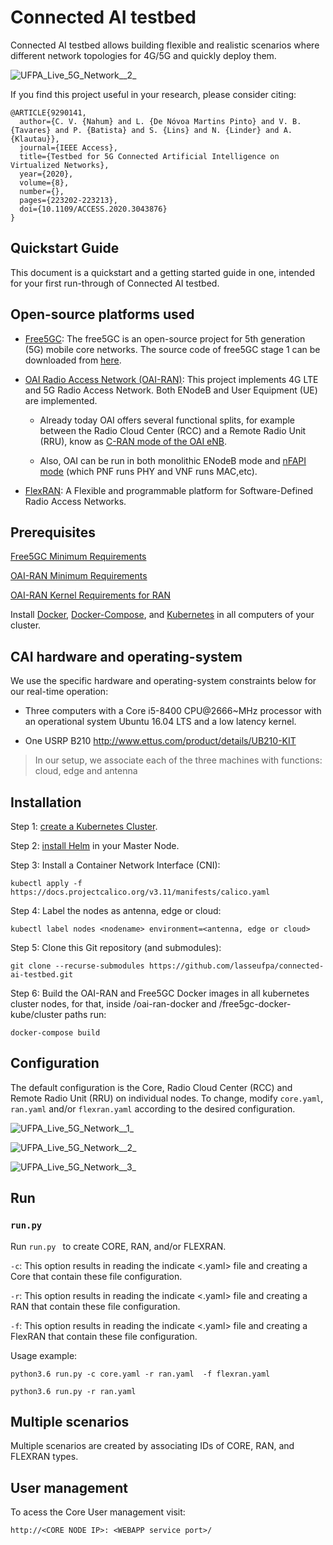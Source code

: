 # Connected AI testbed

Connected AI testbed allows building flexible and realistic scenarios where different network topologies for 4G/5G and quickly deploy them. 

![UFPA_Live_5G_Network__2_](https://gitlab.lasse.ufpa.br/2020-ai-testbed/ai-testbed/project-agenda/uploads/300adcf0c0e076aa1499e60b5e477df4/UFPA_Live_5G_Network_.png)

 If you find this project useful in your research, please consider citing:

    @ARTICLE{9290141,
      author={C. V. {Nahum} and L. {De Nóvoa Martins Pinto} and V. B. {Tavares} and P. {Batista} and S. {Lins} and N. {Linder} and A. {Klautau}},
      journal={IEEE Access}, 
      title={Testbed for 5G Connected Artificial Intelligence on Virtualized Networks}, 
      year={2020},
      volume={8},
      number={},
      pages={223202-223213},
      doi={10.1109/ACCESS.2020.3043876}
    }

## Quickstart Guide

This document is a quickstart and a getting started guide in one, intended for your first run-through of Connected AI testbed.

## Open-source platforms used

* [Free5GC](https://www.free5gc.org/): The free5GC is an open-source project for 5th generation (5G) mobile core networks. The source code of free5GC stage 1 can be downloaded from [here](https://bitbucket.org/nctu_5g/free5gc-stage-1/src/master/).

* [OAI Radio Access Network (OAI-RAN)](https://www.openairinterface.org/?page_id=2763): This project implements 4G LTE and 5G Radio Access Network. Both ENodeB and User Equipment (UE) are implemented. 

  * Already today OAI offers several functional splits, for example between the Radio Cloud Center (RCC) and a Remote Radio Unit (RRU), know as [C-RAN mode of the OAI eNB](https://gitlab.eurecom.fr/oai/openairinterface5g/-/wikis/how-to-connect-cots-ue-to-oai-enb-via-ngfi-rru).

  * Also, OAI can be run in both monolithic ENodeB mode and [nFAPI mode](https://gitlab.eurecom.fr/oai/openairinterface5g/-/wikis/nFAPI-howto) (which PNF runs PHY and VNF runs MAC,etc).

* [FlexRAN](http://mosaic5g.io/flexran/): A Flexible and programmable platform for Software-Defined Radio Access Networks.

## Prerequisites

[Free5GC Minimum Requirements](https://www.free5gc.org/installation)

[OAI-RAN Minimum Requirements](https://gitlab.eurecom.fr/oai/openairinterface5g/-/wikis/OpenAirSystemRequirements)

[OAI-RAN Kernel Requirements for RAN](https://gitlab.eurecom.fr/oai/openairinterface5g/-/wikis/OpenAirKernelMainSetup)

Install [Docker](https://docs.docker.com/engine/install/), [Docker-Compose](https://docs.docker.com/compose/install/), and [Kubernetes](https://kubernetes.io/docs/setup/) in all computers of your cluster. 

## CAI hardware and operating-system

We use the specific hardware and operating-system constraints below for our real-time operation:

  - Three computers with a Core i5-8400 CPU@2666~MHz processor with an operational system Ubuntu 16.04 LTS and a low latency kernel. 

  - One USRP B210 http://www.ettus.com/product/details/UB210-KIT

> In our setup,  we associate each
> of the three machines with 
> functions: cloud, edge and antenna

## Installation

Step 1: [create a Kubernetes Cluster](https://kubernetes.io/docs/tutorials/kubernetes-basics/create-cluster/). 

Step 2: [install Helm](https://helm.sh/docs/intro/install/) in your Master Node.

Step 3: Install a Container Network Interface (CNI):

```
kubectl apply -f https://docs.projectcalico.org/v3.11/manifests/calico.yaml
```

Step 4: Label the nodes as antenna, edge or cloud:

```
kubectl label nodes <nodename> environment=<antenna, edge or cloud>
```

Step 5: Clone this Git repository (and submodules):

```
git clone --recurse-submodules https://github.com/lasseufpa/connected-ai-testbed.git
```

Step 6: Build the OAI-RAN and Free5GC Docker images in all kubernetes cluster nodes, for that, inside /oai-ran-docker and /free5gc-docker-kube/cluster paths run:

```
docker-compose build
```

## Configuration

The default configuration is the Core, Radio Cloud Center (RCC) and Remote Radio Unit (RRU) on individual nodes. To change, modify `core.yaml`, `ran.yaml` and/or `flexran.yaml`  according to the desired configuration.

![UFPA_Live_5G_Network__1_](https://www.lasse.ufpa.br/wp-content/uploads/2021/01/core.png)

![UFPA_Live_5G_Network__2_](https://www.lasse.ufpa.br/wp-content/uploads/2021/01/flexran.png)

![UFPA_Live_5G_Network__3_](https://www.lasse.ufpa.br/wp-content/uploads/2021/01/ran.png)


## Run

### `run.py`

Run `run.py ` to create CORE, RAN, and/or FLEXRAN.  

`-c`: This option results in reading the indicate <.yaml> file and creating a Core that contain these file configuration.

`-r`: This option results in reading the indicate <.yaml> file and creating a RAN that contain these file configuration.

`-f`: This option results in reading the indicate <.yaml> file and creating a FlexRAN that contain these file configuration.

Usage example:

 `python3.6 run.py -c core.yaml -r ran.yaml  -f flexran.yaml` 

 `python3.6 run.py -r ran.yaml` 

## Multiple scenarios 

Multiple scenarios are created by associating IDs of CORE, RAN, and FLEXRAN types.

## User management

To acess the Core User management visit: 

`http://<CORE NODE IP>: <WEBAPP service port>/`